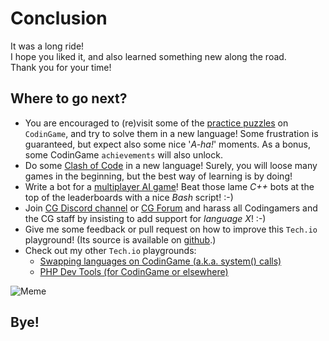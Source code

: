 # Conclusion

It was a long ride!\
I hope you liked it, and also learned something new along the road.\
Thank you for your time!

## Where to go next?

- You are encouraged to (re)visit some of the [practice puzzles](https://www.codingame.com/training) on `CodinGame`, and try to solve them in a new language! Some frustration is guaranteed, but expect also some nice '_A-ha!_' moments. As a bonus, some CodinGame `achievements` will also unlock.
- Do some [Clash of Code](https://www.codingame.com/multiplayer/clashofcode) in a new language! Surely, you will loose many games in the beginning, but the best way of learning is by doing!
- Write a bot for a [multiplayer AI game](https://www.codingame.com/multiplayer/bot-programming)! Beat those lame _C++_ bots at the top of the leaderboards with a nice _Bash_ script! :-)
- Join [CG Discord channel](https://discord.com/channels/466965651135922206/466965651135922208) or [CG Forum](https://www.codingame.com/forum/t/languages-update/1574) and harass all Codingamers and the CG staff by insisting to add support for _language X_! :-)
- Give me some feedback or pull request on how to improve this `Tech.io` playground! (Its source is available on [github](https://github.com/tbali0524/playground-dvtfkqgd).)
- Check out my other `Tech.io` playgrounds:
    - [Swapping languages on CodinGame (a.k.a. system() calls)](https://www.codingame.com/playgrounds/59982/swapping-languages-on-codingame-a-k-a--system-calls/intro)
    - [PHP Dev Tools (for CodinGame or elsewhere)](https://www.tech.io/playgrounds/77580/php-dev-tools-for-codingame-or-elsewhere/intro)

![Meme](../pic/meme_outro.png)

## Bye!
